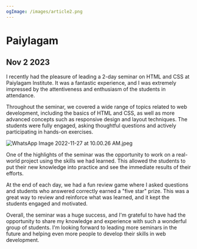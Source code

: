 ```yaml
---
ogImage: /images/article2.png
---
```


# Paiylagam
## Nov 2 2023
I recently had the pleasure of leading a 2-day seminar on HTML and CSS at Paiylagam Institute. It was a fantastic experience, and I was extremely impressed by the attentiveness and enthusiasm of the students in attendance.

Throughout the seminar, we covered a wide range of topics related to web development, including the basics of HTML and CSS, as well as more advanced concepts such as responsive design and layout techniques. The students were fully engaged, asking thoughtful questions and actively participating in hands-on exercises.

![WhatsApp Image 2022-11-27 at 10.00.26 AM.jpeg](/images/pailagam.jpeg)

One of the highlights of the seminar was the opportunity to work on a real-world project using the skills we had learned. This allowed the students to put their new knowledge into practice and see the immediate results of their efforts.

At the end of each day, we had a fun review game where I asked questions and students who answered correctly earned a "five star" prize. This was a great way to review and reinforce what was learned, and it kept the students engaged and motivated.

Overall, the seminar was a huge success, and I'm grateful to have had the opportunity to share my knowledge and experience with such a wonderful group of students. I'm looking forward to leading more seminars in the future and helping even more people to develop their skills in web development.